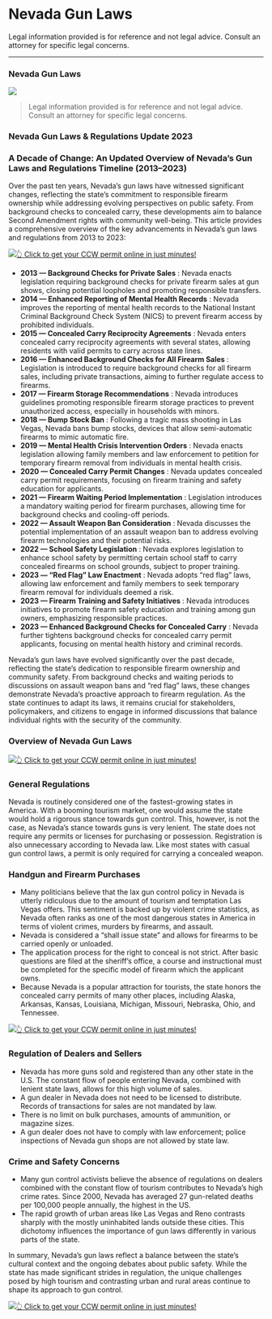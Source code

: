 # Nevada Gun Laws

Legal information provided is for reference and not legal advice. Consult an attorney for specific legal concerns. 

* * *

### Nevada Gun Laws

![](https://cdn-images-1.medium.com/max/1200/1*-V_-R9dktGWJHuesmWb9bQ.png)

> Legal information provided is for reference and not legal advice. Consult an attorney for specific legal concerns.

### Nevada Gun Laws & Regulations Update 2023

### A Decade of Change: An Updated Overview of Nevada’s Gun Laws and Regulations Timeline (2013–2023)

Over the past ten years, Nevada’s gun laws have witnessed significant changes, reflecting the state’s commitment to responsible firearm ownership while addressing evolving perspectives on public safety. From background checks to concealed carry, these developments aim to balance Second Amendment rights with community well-being. This article provides a comprehensive overview of the key advancements in Nevada’s gun laws and regulations from 2013 to 2023:

[![](https://cdn-images-1.medium.com/max/1200/1*aCmvRhaa5Xjz4zDZxHzAjg.png)](https://sndn.toserp.ly/ccw)[👆 Click to get your CCW permit online in just minutes!](https://sndn.toserp.ly/ccw)

  * **2013 — Background Checks for Private Sales** : Nevada enacts legislation requiring background checks for private firearm sales at gun shows, closing potential loopholes and promoting responsible transfers.
  * **2014 — Enhanced Reporting of Mental Health Records** : Nevada improves the reporting of mental health records to the National Instant Criminal Background Check System (NICS) to prevent firearm access by prohibited individuals.
  * **2015 — Concealed Carry Reciprocity Agreements** : Nevada enters concealed carry reciprocity agreements with several states, allowing residents with valid permits to carry across state lines.
  * **2016 — Enhanced Background Checks for All Firearm Sales** : Legislation is introduced to require background checks for all firearm sales, including private transactions, aiming to further regulate access to firearms.
  * **2017 — Firearm Storage Recommendations** : Nevada introduces guidelines promoting responsible firearm storage practices to prevent unauthorized access, especially in households with minors.
  * **2018 — Bump Stock Ban** : Following a tragic mass shooting in Las Vegas, Nevada bans bump stocks, devices that allow semi-automatic firearms to mimic automatic fire.
  * **2019 — Mental Health Crisis Intervention Orders** : Nevada enacts legislation allowing family members and law enforcement to petition for temporary firearm removal from individuals in mental health crisis.
  * **2020 — Concealed Carry Permit Changes** : Nevada updates concealed carry permit requirements, focusing on firearm training and safety education for applicants.
  * **2021 — Firearm Waiting Period Implementation** : Legislation introduces a mandatory waiting period for firearm purchases, allowing time for background checks and cooling-off periods.
  * **2022 — Assault Weapon Ban Consideration** : Nevada discusses the potential implementation of an assault weapon ban to address evolving firearm technologies and their potential risks.
  * **2022 — School Safety Legislation** : Nevada explores legislation to enhance school safety by permitting certain school staff to carry concealed firearms on school grounds, subject to proper training.
  * **2023 — “Red Flag” Law Enactment** : Nevada adopts “red flag” laws, allowing law enforcement and family members to seek temporary firearm removal for individuals deemed a risk.
  * **2023 — Firearm Training and Safety Initiatives** : Nevada introduces initiatives to promote firearm safety education and training among gun owners, emphasizing responsible practices.
  * **2023 — Enhanced Background Checks for Concealed Carry** : Nevada further tightens background checks for concealed carry permit applicants, focusing on mental health history and criminal records.



Nevada’s gun laws have evolved significantly over the past decade, reflecting the state’s dedication to responsible firearm ownership and community safety. From background checks and waiting periods to discussions on assault weapon bans and “red flag” laws, these changes demonstrate Nevada’s proactive approach to firearm regulation. As the state continues to adapt its laws, it remains crucial for stakeholders, policymakers, and citizens to engage in informed discussions that balance individual rights with the security of the community.

### Overview of Nevada Gun Laws

[![](https://cdn-images-1.medium.com/max/1200/1*TMCVgNoKp2NAtvLSAMkaJg.png)](https://sndn.toserp.ly/ccw)[👆 Click to get your CCW permit online in just minutes!](https://sndn.toserp.ly/ccw)

### General Regulations

Nevada is routinely considered one of the fastest-growing states in America. With a booming tourism market, one would assume the state would hold a rigorous stance towards gun control. This, however, is not the case, as Nevada’s stance towards guns is very lenient. The state does not require any permits or licenses for purchasing or possession. Registration is also unnecessary according to Nevada law. Like most states with casual gun control laws, a permit is only required for carrying a concealed weapon.

### Handgun and Firearm Purchases

  * Many politicians believe that the lax gun control policy in Nevada is utterly ridiculous due to the amount of tourism and temptation Las Vegas offers. This sentiment is backed up by violent crime statistics, as Nevada often ranks as one of the most dangerous states in America in terms of violent crimes, murders by firearms, and assault.
  * Nevada is considered a “shall issue state” and allows for firearms to be carried openly or unloaded.
  * The application process for the right to conceal is not strict. After basic questions are filed at the sheriff’s office, a course and instructional must be completed for the specific model of firearm which the applicant owns.
  * Because Nevada is a popular attraction for tourists, the state honors the concealed carry permits of many other places, including Alaska, Arkansas, Kansas, Louisiana, Michigan, Missouri, Nebraska, Ohio, and Tennessee.


[![](https://cdn-images-1.medium.com/max/1200/1*UmVcdbz7GlGdNVJMx2tkag.png)](https://sndn.toserp.ly/ccw)[👆 Click to get your CCW permit online in just minutes!](https://sndn.toserp.ly/ccw)

### Regulation of Dealers and Sellers

  * Nevada has more guns sold and registered than any other state in the U.S. The constant flow of people entering Nevada, combined with lenient state laws, allows for this high volume of sales.
  * A gun dealer in Nevada does not need to be licensed to distribute. Records of transactions for sales are not mandated by law.
  * There is no limit on bulk purchases, amounts of ammunition, or magazine sizes.
  * A gun dealer does not have to comply with law enforcement; police inspections of Nevada gun shops are not allowed by state law.



### Crime and Safety Concerns

  * Many gun control activists believe the absence of regulations on dealers combined with the constant flow of tourism contributes to Nevada’s high crime rates. Since 2000, Nevada has averaged 27 gun-related deaths per 100,000 people annually, the highest in the US.
  * The rapid growth of urban areas like Las Vegas and Reno contrasts sharply with the mostly uninhabited lands outside these cities. This dichotomy influences the importance of gun laws differently in various parts of the state.



In summary, Nevada’s gun laws reflect a balance between the state’s cultural context and the ongoing debates about public safety. While the state has made significant strides in regulation, the unique challenges posed by high tourism and contrasting urban and rural areas continue to shape its approach to gun control.

[![](https://cdn-images-1.medium.com/max/2560/1*aCmvRhaa5Xjz4zDZxHzAjg.png)](https://sndn.toserp.ly/ccw)[👆 Click to get your CCW permit online in just minutes!](https://sndn.toserp.ly/ccw)

